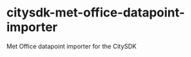 citysdk-met-office-datapoint-importer
=====================================

Met Office datapoint importer for the CitySDK
